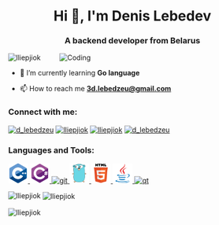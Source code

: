 <h1 align="center">Hi 👋, I'm Denis Lebedev</h1>  
<h3 align="center">A backend developer from Belarus</h3>  

<img align="right" alt="Coding" width="400" src="https://camo.githubusercontent.com/c1dcb74cc1c1835b1d716f5051499a2814c683c806b15f04b0eba492863703e9/68747470733a2f2f63646e2e6472696262626c652e636f6d2f75736572732f3733303730332f73637265656e73686f74732f363538313234332f6176656e746f2e676966">
  
<p align="left"> <img src="https://komarev.com/ghpvc/?username=lliepjiok&label=Profile%20views&color=0e75b6&style=flat" alt="lliepjiok" /> </p>  
  
- 🌱 I’m currently learning **Go language**  
  
- 📫 How to reach me **3d.lebedzeu@gmail.com**  
  
<h3 align="left">Connect with me:</h3>  
<p align="left">  
<a href="https://instagram.com/d_lebedzeu" target="blank"><img align="center" src="https://raw.githubusercontent.com/rahuldkjain/github-profile-readme-generator/master/src/images/icons/Social/instagram.svg" alt="d_lebedzeu" height="30" width="40" /></a>  
<a href="https://codeforces.com/profile/LLIEPJIOK" target="blank"><img align="center" src="https://raw.githubusercontent.com/rahuldkjain/github-profile-readme-generator/master/src/images/icons/Social/codeforces.svg" alt="lliepjiok" height="30" width="40" /></a>  
<a href="https://www.leetcode.com/LLIEPJIOK" target="blank"><img align="center" src="https://raw.githubusercontent.com/rahuldkjain/github-profile-readme-generator/master/src/images/icons/Social/leet-code.svg" alt="lliepjiok" height="30" width="40" /></a>  
<a href="https://discord.gg/d_lebedzeu" target="blank"><img align="center" src="https://raw.githubusercontent.com/rahuldkjain/github-profile-readme-generator/master/src/images/icons/Social/discord.svg" alt="d_lebedzeu" height="30" width="40" /></a>  
</p>  
  
<h3 align="left">Languages and Tools:</h3>  
<p align="left"> <a href="https://www.w3schools.com/cpp/" target="_blank" rel="noreferrer"> <img src="https://raw.githubusercontent.com/devicons/devicon/master/icons/cplusplus/cplusplus-original.svg" alt="cplusplus" width="40" height="40"/> </a> <a href="https://www.w3schools.com/cs/" target="_blank" rel="noreferrer"> <img src="https://raw.githubusercontent.com/devicons/devicon/master/icons/csharp/csharp-original.svg" alt="csharp" width="40" height="40"/> </a> <a href="https://git-scm.com/" target="_blank" rel="noreferrer"> <img src="https://www.vectorlogo.zone/logos/git-scm/git-scm-icon.svg" alt="git" width="40" height="40"/> </a> <a href="https://golang.org" target="_blank" rel="noreferrer"> <img src="https://raw.githubusercontent.com/devicons/devicon/master/icons/go/go-original.svg" alt="go" width="40" height="40"/> </a> <a href="https://www.w3.org/html/" target="_blank" rel="noreferrer"> <img src="https://raw.githubusercontent.com/devicons/devicon/master/icons/html5/html5-original-wordmark.svg" alt="html5" width="40" height="40"/> </a> <a href="https://www.java.com" target="_blank" rel="noreferrer"> <img src="https://raw.githubusercontent.com/devicons/devicon/master/icons/java/java-original.svg" alt="java" width="40" height="40"/> </a> <a href="https://www.qt.io/" target="_blank" rel="noreferrer"> <img src="https://upload.wikimedia.org/wikipedia/commons/0/0b/Qt_logo_2016.svg" alt="qt" width="40" height="40"/> </a> </p>  
  
<p><img align="left" src="https://github-readme-stats.vercel.app/api/top-langs?username=lliepjiok&show_icons=true&locale=en&layout=compact" alt="lliepjiok" /></p>  
  
<p>&nbsp;<img align="center" src="https://github-readme-stats.vercel.app/api?username=lliepjiok&show_icons=true&locale=en" alt="lliepjiok" /></p>  
  
<p><img align="center" src="https://github-readme-streak-stats.herokuapp.com/?user=lliepjiok&" alt="lliepjiok" /></p>
